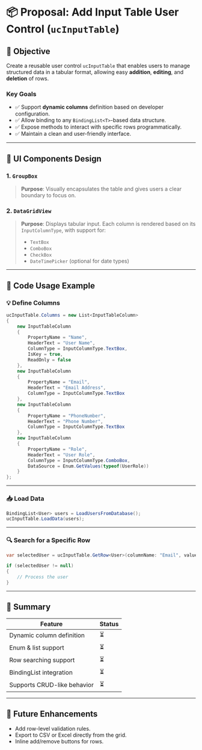 ﻿# 📦 Proposal: Add Input Table User Control (`ucInputTable`)

## 🎯 Objective

Create a reusable user control `ucInputTable` that enables users to manage structured data in a tabular format, allowing easy **addition**, **editing**, and **deletion** of rows.

### Key Goals

- ✅ Support **dynamic columns** definition based on developer configuration.
- ✅ Allow binding to any `BindingList<T>`-based data structure.
- ✅ Expose methods to interact with specific rows programmatically.
- ✅ Maintain a clean and user-friendly interface.

---

## 🧩 UI Components Design

### 1. `GroupBox`

> **Purpose**: Visually encapsulates the table and gives users a clear boundary to focus on.

### 2. `DataGridView`

> **Purpose**: Displays tabular input. Each column is rendered based on its `InputColumnType`, with support for:
> - `TextBox`
> - `ComboBox`
> - `CheckBox`
> - `DateTimePicker` (optional for date types)

---

## 🧪 Code Usage Example

### 💡 Define Columns

```csharp
ucInputTable.Columns = new List<InputTableColumn>
{
    new InputTableColumn
    {
        PropertyName = "Name",
        HeaderText = "User Name",
        ColumnType = InputColumnType.TextBox,
        IsKey = true,
        ReadOnly = false
    },
    new InputTableColumn
    {
        PropertyName = "Email",
        HeaderText = "Email Address",
        ColumnType = InputColumnType.TextBox
    },
    new InputTableColumn
    {
        PropertyName = "PhoneNumber",
        HeaderText = "Phone Number",
        ColumnType = InputColumnType.TextBox
    },
    new InputTableColumn
    {
        PropertyName = "Role",
        HeaderText = "User Role",
        ColumnType = InputColumnType.ComboBox,
        DataSource = Enum.GetValues(typeof(UserRole))
    }
};
```

---

### 📥 Load Data

```csharp
BindingList<User> users = LoadUsersFromDatabase();
ucInputTable.LoadData(users);
```

---

### 🔍 Search for a Specific Row

```csharp
var selectedUser = ucInputTable.GetRow<User>(columnName: "Email", value: "test@example.com");

if (selectedUser != null)
{
    // Process the user
}
```

---

## 📌 Summary

| Feature                       | Status |
|-------------------------------|--------|
| Dynamic column definition     | ⏳     |
| Enum & list support           | ⏳     |
| Row searching support         | ⏳     |
| BindingList integration       | ⏳     |
| Supports CRUD-like behavior   | ⏳     |

---

## 🧠 Future Enhancements

- Add row-level validation rules.
- Export to CSV or Excel directly from the grid.
- Inline add/remove buttons for rows.
